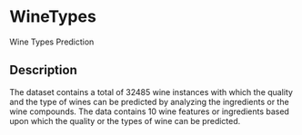 # WineTypes
Wine Types Prediction

## Description
The dataset contains a total of 32485 wine instances with which the quality and the type of wines can be predicted by analyzing the ingredients or the wine compounds. The data contains 10 wine features or ingredients based upon which the quality or the types of wine can be predicted. 
